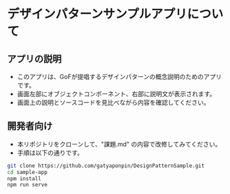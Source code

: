 # デザインパターンサンプルアプリについて

## アプリの説明

- このアプリは、GoFが提唱するデザインパターンの概念説明のためのアプリです。
- 画面左部にオブジェクトコンポーネント、右部に説明文が表示されます。
- 画面上の説明とソースコードを見比べながら内容を確認してください。

## 開発者向け

- 本リポジトリをクローンして、"課題.md" の内容で改修してみてください。
- 手順は以下の通りです。

```bash
git clone https://github.com/gatyaponpin/DesignPatternSample.git
cd sample-app
npm install
npm run serve
```
